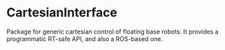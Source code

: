 # CartesianInterface
Package for generic cartesian control of floating base robots. It provides a programmatic RT-safe API, and also a ROS-based one.
